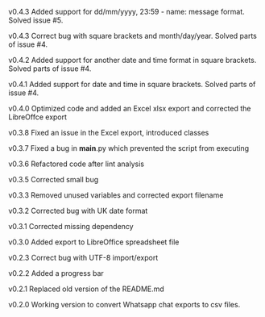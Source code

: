 v0.4.3
Added support for dd/mm/yyyy, 23:59 - name: message format. Solved issue #5.

v0.4.3
Correct bug with square brackets and month/day/year. Solved parts of issue #4.

v0.4.2
Added support for another date and time format in square brackets. Solved parts of issue #4.

v0.4.1
Added support for date and time in square brackets. Solved parts of issue #4.

v0.4.0
Optimized code and added an Excel xlsx export and corrected the LibreOffce export

v0.3.8
Fixed an issue in the Excel export, introduced classes

v0.3.7
Fixed a bug in __main__.py which prevented the script from executing

v0.3.6
Refactored code after lint analysis

v0.3.5
Corrected small bug

v0.3.3
Removed unused variables and corrected export filename

v0.3.2
Corrected bug with UK date format

v0.3.1
Corrected missing dependency

v0.3.0
Added export to LibreOffice spreadsheet file

v0.2.3
Correct bug with UTF-8 import/export

v0.2.2
Added a progress bar

v0.2.1
Replaced old version of the README.md

v0.2.0
Working version to convert Whatsapp chat exports to csv files.
